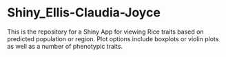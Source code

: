 # Shiny_Ellis-Claudia-Joyce

This is the repository for a Shiny App for viewing Rice traits based on predicted population or region. Plot options include boxplots or violin plots as well as a number of phenotypic traits. 
